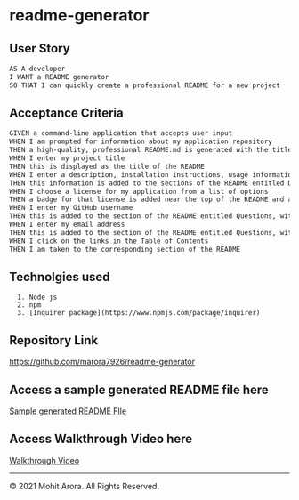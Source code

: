 # readme-generator

## User Story

```md
AS A developer
I WANT a README generator
SO THAT I can quickly create a professional README for a new project
```

## Acceptance Criteria

```md
GIVEN a command-line application that accepts user input
WHEN I am prompted for information about my application repository
THEN a high-quality, professional README.md is generated with the title of my project and sections entitled Description, Table of Contents, Installation, Usage, License, Contributing, Tests, and Questions
WHEN I enter my project title
THEN this is displayed as the title of the README
WHEN I enter a description, installation instructions, usage information, contribution guidelines, and test instructions
THEN this information is added to the sections of the README entitled Description, Installation, Usage, Contributing, and Tests
WHEN I choose a license for my application from a list of options
THEN a badge for that license is added near the top of the README and a notice is added to the section of the README entitled License that explains which license the application is covered under
WHEN I enter my GitHub username
THEN this is added to the section of the README entitled Questions, with a link to my GitHub profile
WHEN I enter my email address
THEN this is added to the section of the README entitled Questions, with instructions on how to reach me with additional questions
WHEN I click on the links in the Table of Contents
THEN I am taken to the corresponding section of the README
```

## Technolgies used
```
  1. Node js
  2. npm
  3. [Inquirer package](https://www.npmjs.com/package/inquirer)
```

## Repository Link
https://github.com/marora7926/readme-generator

## Access a sample generated README file here
[Sample generated README FIle](https://cloudstor.aarnet.edu.au/plus/s/WVFHUwZJDv7Q6wr)

## Access Walkthrough Video here
[Walkthrough Video](https://cloudstor.aarnet.edu.au/plus/s/WVFHUwZJDv7Q6wr)

---
© 2021 Mohit Arora. All Rights Reserved.